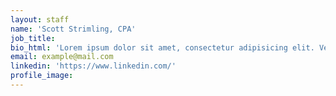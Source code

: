 ```yaml
---
layout: staff
name: 'Scott Strimling, CPA'
job_title:
bio_html: 'Lorem ipsum dolor sit amet, consectetur adipisicing elit. Vero sed ducimus quae fugit magni voluptatibus nesciunt ipsum, vel cupiditate repudiandae cum necessitatibus mollitia commodi eum eos deleniti eius delectus aliquam'
email: example@mail.com
linkedin: 'https://www.linkedin.com/'
profile_image:
---
```

